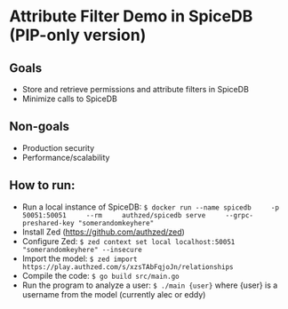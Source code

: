 # Attribute Filter Demo in SpiceDB (PIP-only version)
## Goals
* Store and retrieve permissions and attribute filters in SpiceDB
* Minimize calls to SpiceDB
## Non-goals
* Production security
* Performance/scalability

## How to run:

* Run a local instance of SpiceDB: ```$ docker run --name spicedb     -p 50051:50051     --rm     authzed/spicedb serve     --grpc-preshared-key "somerandomkeyhere"```
* Install Zed (https://github.com/authzed/zed)
* Configure Zed: ```$ zed context set local localhost:50051 "somerandomkeyhere" --insecure```
* Import the model: ```$ zed import https://play.authzed.com/s/xzsTAbFqjoJn/relationships```
* Compile the code: ```$ go build src/main.go```
* Run the program to analyze a user: ```$ ./main {user}``` where {user} is a username from the model (currently alec or eddy)